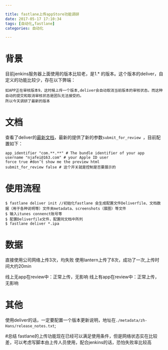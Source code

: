 ```yaml
---

title: fastlane上传appStore功能调研
date: 2017-05-17 17:10:34
tags: [自动化,fastlane]
categories: 自动化

---
```



# 背景

目前jenkins服务器上面使用的版本比较老，是1.* 的版本。这个版本的deliver，自定义的功能比较少，存在以下弊端：

	如APP正在审核版本9，这时候上传一个版本,deliver会自动取消当前版本的审核状态。而这种自动的提交和取消审核状态是团队无法接受的。
	所以今天调研了最新的版本
	
	
# 文档
	
查看了deliver的[最新文档](https://github.com/fastlane/fastlane/tree/master/deliver)，最新的提供了新的参数`submit_for_review `，目前配置如下：
	
```
app_identifier "com.**.**" # The bundle identifier of your app	
username "njafei@163.com" # your Apple ID user
force true #don’t show me the preview html
submit_for_review false # 这个开关就是控制是否要展示的
```
	
# 使用流程

```
$ fastlane deliver init //初始化fastlane 会生成配置文件Deliverfile、文档数据（用于各种说明等）文件夹metadata、screenshots（展图）等文件
$ 输入itunes connenct账号等
$ 配置Deliverfile文件，配置同文档中所列
$ fastlane deliver *.ipa

```
	
# 数据
直接使用公司网络上传3次，均失败
使用lantern上传了8次，成功了一次,上传时间大约20min
	
线上无app在review中：正常上传，无影响
线上有app在review中：正常上传，无影响

	
# 其他

使用deliver的话，一定要配置一个版本更新说明，地址在`./metadata/zh-Hans/release_notes.txt`;

#总结
fastlane的上传功能现在已经可以满足使用条件，但是网络状态实在比较差，可以考虑写脚本由上传人员使用，配合jenkins的话，恐怕失败率比较高

